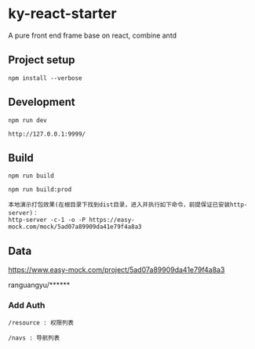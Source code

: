 # ky-react-starter

A pure front end frame base on react, combine antd

## Project setup
```
npm install --verbose
```

## Development
```
npm run dev

http://127.0.0.1:9999/
```

## Build
```
npm run build

npm run build:prod

本地演示打包效果(在根目录下找到dist目录，进入并执行如下命令，前提保证已安装http-server)：
http-server -c-1 -o -P https://easy-mock.com/mock/5ad07a89909da41e79f4a8a3
```

## Data

https://www.easy-mock.com/project/5ad07a89909da41e79f4a8a3

ranguangyu/\*\*\*\*\*\*

### Add Auth

```
/resource : 权限列表

/navs : 导航列表

```